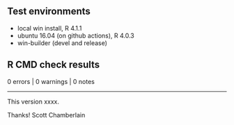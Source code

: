 ## Test environments

* local win install, R 4.1.1
* ubuntu 16.04 (on github actions), R 4.0.3
* win-builder (devel and release)

## R CMD check results

0 errors | 0 warnings | 0 notes

---

This version xxxx.

Thanks!
Scott Chamberlain

